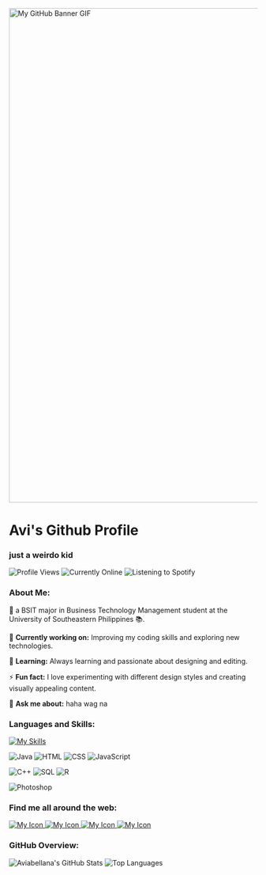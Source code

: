 <img align="center" width="1000" src="https://i.redd.it/lrp11pvdogmb1.gif" alt="My GitHub Banner GIF">

<h1>Avi's Github Profile</h1>
<h3>just a weirdo kid</h3>

![Profile Views](https://komarev.com/ghpvc/?username=aviabellana&color=blueviolet) ![Currently Online](https://img.shields.io/badge/Currently%20-Online-brightgreen) ![Listening to Spotify](https://img.shields.io/badge/Listening%20to%20Spotify-lightgrey?style=flat&logo=spotify&logoColor=1DB954&labelColor=grey&color=grey)

### About Me:
🍒 a BSIT major in Business Technology Management student at the University of Southeastern Philippines 📚.

🔭 **Currently working on:** Improving my coding skills and exploring new technologies.

🌱 **Learning:** Always learning and passionate about designing and editing.

⚡ **Fun fact:** I love experimenting with different design styles and creating visually appealing content.

💬 **Ask me about:** haha wag na

### Languages and Skills:
[![My Skills](https://skillicons.dev/icons?i=js,html,css,cpp,mysql,r,xd,figma)](https://skillicons.dev)

![Java](https://img.shields.io/badge/Java-Intermediate-orange) ![HTML](https://img.shields.io/badge/HTML-Advanced-blue) ![CSS](https://img.shields.io/badge/CSS-Intermediate-blue) ![JavaScript](https://img.shields.io/badge/JavaScript-Beginner-yellow) 

![C++](https://img.shields.io/badge/C++-Intermediate-brightgreen) ![SQL](https://img.shields.io/badge/SQL-Beginner-blueviolet) ![R](https://img.shields.io/badge/R-Beginner-blueviolet) 

![Photoshop](https://img.shields.io/badge/Photoshop-Beginner-blueviolet)

### Find me all around the web:
<a href="https://www.linkedin.com/in/avi-grace-abellana-3647aa251"> <img src="https://skillicons.dev/icons?i=linkedin&theme=light" alt="My Icon"> </a>
<a href="https://www.instagram.com/avgraci/"> <img src="https://skillicons.dev/icons?i=instagram&theme=light" alt="My Icon"> </a>
<a href="vgrcabellana@gmail.com"> <img src="https://skillicons.dev/icons?i=gmail&theme=light" alt="My Icon"> </a>
<a href="https://github.com/aviabellana"> <img src="https://skillicons.dev/icons?i=github&theme=light" alt="My Icon"> </a>

### GitHub Overview:
![Aviabellana's GitHub Stats](https://github-readme-stats.vercel.app/api?username=aviabellana&show_icons=true&count_private=true&include_all_commits=true&theme=radical) ![Top Languages](https://github-readme-stats.vercel.app/api/top-langs/?username=aviabellana&layout=compact&theme=radical)



